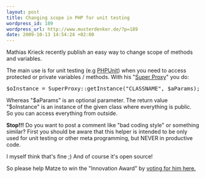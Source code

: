 ```yaml
--- 
layout: post
title: Changing scope in PHP for unit testing
wordpress_id: 189
wordpress_url: http://www.musterdenker.de/?p=189
date: 2009-10-13 14:54:24 +02:00
---
```

Mathias Krieck recently publish an easy way to change scope of methods and variables.

The main use is for unit testing (e.g <a href="http://www.phpunit.de/" target="_self">PHPUnit</a>) when you need to access protected or private variables / methods. With his "<a href="http://phpclasses.waaf.net/browse/package/5659.html" target="_self">Super Proxy</a>" you do:
<pre>$oInstance = SuperProxy::getInstance("CLASSNAME", $aParams);</pre>
Whereas "$aParams" is an optional parameter. The return value "$oInstance" is an instance of the given class where everything is public. So you can access everything from outside.

<strong>Stop!!!</strong>
Do you want to post a comment like "bad coding style" or something similar? First you should be aware that this helper is intended to be only used for unit testing or other meta programming, but NEVER in productive code.

I myself think that's fine ;) And of course it's open source!

So please help Matze to win the "Innovation Award" by <a href="http://phpclasses.waaf.net/browse/package/5659.html" target="_blank">voting for him here.</a>
